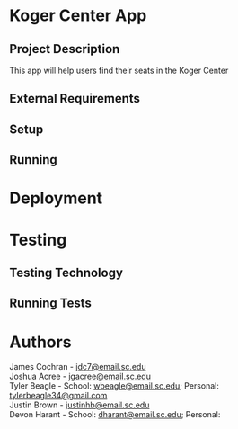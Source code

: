 # Koger Center App

## Project Description
This app will help users find their seats in the Koger Center

## External Requirements

## Setup

## Running

# Deployment

# Testing

## Testing Technology

## Running Tests

# Authors
James Cochran - jdc7@email.sc.edu<br />
Joshua Acree - jgacree@email.sc.edu<br />
Tyler Beagle - School: wbeagle@email.sc.edu; Personal: tylerbeagle34@gmail.com<br />
Justin Brown - justinhb@email.sc.edu<br />
Devon Harant - School: dharant@email.sc.edu; Personal: 
